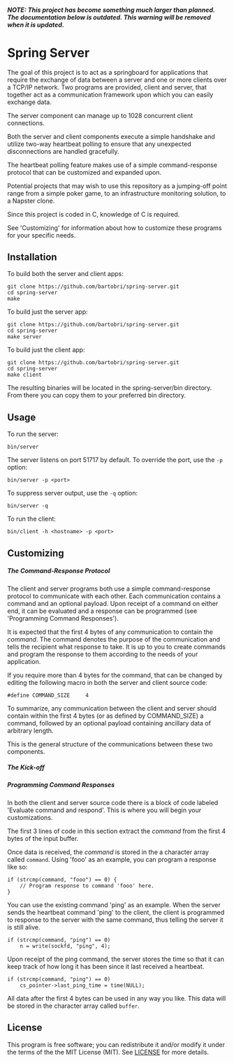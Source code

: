 ##### NOTE: This project has become something much larger than planned. The documentation below is outdated. This warning will be removed when it is updated.

Spring Server
=============

The goal of this project is to act as a springboard for applications that require the exchange of
data between a server and one or more clients over a TCP/IP network. Two programs are provided, client
and server, that together act as a communication framework upon which you can easily exchange data.

The server component can manage up to 1028 concurrent client connections.

Both the server and client components execute a simple handshake and utilize two-way heartbeat
polling to ensure that any unexpected disconnections are handled gracefully.

The heartbeat polling feature makes use of a simple command-response protocol that can be
customized and expanded upon.

Potential projects that may wish to use this repository as a jumping-off point range from a simple
poker game, to an infrastructure monitoring solution, to a Napster clone.

Since this project is coded in C, knowledge of C is required.

See 'Customizing' for information about how to customize these programs for your specific needs.

Installation
------------

To build both the server and client apps:
```
git clone https://github.com/bartobri/spring-server.git
cd spring-server
make
```

To build just the server app:
```
git clone https://github.com/bartobri/spring-server.git
cd spring-server
make server
```

To build just the client app:
```
git clone https://github.com/bartobri/spring-server.git
cd spring-server
make client
```

The resulting binaries will be located in the spring-server/bin directory. From there you can copy them
to your preferred bin directory.

Usage
-----

To run the server:

```
bin/server
```

The server listens on port 51717 by default. To override the port, use the `-p` option:

```
bin/server -p <port> 
```

To suppress server output, use the `-q` option:

```
bin/server -q
```

To run the client:

```
bin/client -h <hostname> -p <port>
```

Customizing
-----------

##### The Command-Response Protocol

The client and server programs both use a simple command-response protocol to communicate with each other. Each communication contains a command and an optional payload. Upon receipt of a command on either end, it can be evaluated and a response can be programmed (see 'Programming Command Responses').

It is expected that the first 4 bytes of any communication to contain the *command*. The command denotes the purpose of the communication and tells the recipient what response to take. It is up to you to create commands and program the response to them according to the needs of your application.

If you require more than 4 bytes for the command, that can be changed by editing the following macro in both the server and client source code:

```
#define COMMAND_SIZE     4
```

To summarize, any communication between the client and server should contain within the first 4 bytes (or as defined by COMMAND_SIZE) a command, followed by an optional payload containing ancillary data of arbitrary length.

This is the general structure of the communications between these two components.

##### The Kick-off

##### Programming Command Responses

In both the client and server source code there is a block of code labeled 'Evaluate command and respond'. This is where you will begin your customizations.

The first 3 lines of code in this section extract the *command* from the first 4 bytes of the input buffer.

Once data is received, the *command* is stored in the a character array called `command`. Using 'fooo' as an example, you can program a response like so:

```
if (strcmp(command, "fooo") == 0) {
	// Program response to command 'fooo' here.
}
```

You can use the existing command 'ping' as an example. When the server sends the heartbeat command 'ping' to the client, the client is programmed to response to the server with the same command, thus telling the server it is still alive.

```
if (strcmp(command, "ping") == 0)
	n = write(sockfd, "ping", 4);
```

Upon receipt of the ping command, the server stores the time so that it can keep track of how long it has been since it last received a heartbeat.

```
if (strcmp(command, "ping") == 0)
	cs_pointer->last_ping_time = time(NULL);
```

All data after the first 4 bytes can be used in any way you like. This data will be stored in the character array called `buffer`.



License
-------

This program is free software; you can redistribute it and/or modify it under the terms of the the
MIT License (MIT). See [LICENSE](LICENSE) for more details.

